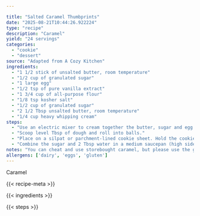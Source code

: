 ```yaml
---

title: "Salted Caramel Thumbprints"
date: "2025-08-21T10:44:26.922224"
type: "recipe"
description: "Caramel"
yield: "24 servings"
categories:
  - "cookie"
  - "dessert"
source: "Adapted from A Cozy Kitchen"
ingredients:
  - "1 1/2 stick of unsalted butter, room temperature"
  - "1/2 cup of granulated sugar"
  - "1 large egg"
  - "1/2 tsp of pure vanilla extract"
  - "1 3/4 cup of all-purpose flour"
  - "1/8 tsp kosher salt"
  - "1/2 cup of granulated sugar"
  - "2 1/2 Tbsp unsalted butter, room temperature"
  - "1/4 cup heavy whipping cream"
steps:
  - "Use an electric mixer to cream together the butter, sugar and egg. Add vanilla. Separately, sift together the flour and salt. With the mixer on low speed, add the flour mixture to the creamed mixture. Mix just until the dough comes together. Refrigerate for 1 hour, up to overnight."
  - "Scoop level Tbsp of dough and roll into balls."
  - "Place on a silpat or parchment-lined cookie sheet. Hold the cookie steady with one hand and press a light indentation into the top of each with your finger. (I like a pretty big indentation because, let's face it, the caramel is the best part.) Bake at 350 for 10 to 15 minutes, until they're barely golden on the sides. Remove from oven and immediately re-poke your thumbprints if they've faded. (You can use the tip of a wooden spoon if too hot.) Let them cool. While they're cooling, make the caramel."
  - "Combine the sugar and 2 Tbsp water in a medium saucepan (high sides). Do not stir. Cook over medium-high heat to a dark caramel color, swirling as it begins to brown to distribute the sugar. While the sugar and water are going at it, heat up the cream in a saucepan or microwave just until warm. Take off the heat and add your room temperature butter. Whisk the butter in, being sure it's totally combined. Add your warmed cream and whisk vigorously. Mixture will bubble, then settle down to a velvety caramel. By now your cookies should be cooled. Spoon as much warm caramel as you can into the indentations of your cookies and top with sea salt. You may have a bit of caramel left over. Drink it before anyone finds out."
notes: "You can cheat and use storebought caramel, but please use the good stuff. I included the recipe for homemade below…it's the most foolproof I've found."
allergens: ['dairy', 'eggs', 'gluten']
---
```


Caramel

{{< recipe-meta >}}

{{< ingredients >}}

{{< steps >}}
